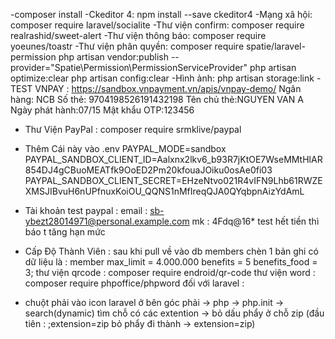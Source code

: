 -composer install
-Ckeditor 4: npm install --save ckeditor4
-Mạng xã hội: composer require laravel/socialite
-Thư viện confirm: composer require realrashid/sweet-alert
-Thư viện thông báo: composer require yoeunes/toastr
-Thư viện phân quyền: composer require spatie/laravel-permission
php artisan vendor:publish --provider="Spatie\Permission\PermissionServiceProvider"
 php artisan optimize:clear
  php artisan config:clear
-Hình ảnh: php artisan storage:link
-TEST VNPAY :
    https://sandbox.vnpayment.vn/apis/vnpay-demo/
    Ngân hàng: NCB
    Số thẻ: 9704198526191432198
    Tên chủ thẻ:NGUYEN VAN A
    Ngày phát hành:07/15
    Mật khẩu OTP:123456

- Thư Viện PayPal : composer require srmklive/paypal
- Thêm Cái này vào .env
PAYPAL_MODE=sandbox
PAYPAL_SANDBOX_CLIENT_ID=Aalxnx2lkv6_b93R7jKtOE7WseMMtHlAR854DJ4gCBuoMEATfk9OoED2Pm20kfouaJOiku0osAe0fi03
PAYPAL_SANDBOX_CLIENT_SECRET=EHzeNtvo021R4vIFN9Lhb61RWZEXMSJIBvuH6nUPfnuxKoiOU_QQNS1nMfIreqQJA0QYqbpnAizYdAmL 
 
- Tài khoản test paypal : 
    email : sb-ybezt28014971@personal.example.com
    mk : 4Fdq@16*
    test hết tiền thì báo t tăng hạn mức 
- Cấp Độ Thành Viên :  sau khi pull về vào db members chèn 1 bản ghi có dữ liệu là :
member max_limit = 4.000.000 benefits = 5 benefits_food = 3;
thư viện qrcode : 
composer require endroid/qr-code
thư viện word :
composer require phpoffice/phpword
đối với laravel : 
+ chuột phải vào icon laravel ở bên góc phải -> php -> php.init -> search(dynamic) tìm chỗ có các extention -> bỏ dấu phẩy ở chỗ zip (đầu tiên : ;extension=zip bỏ phẩy đi thành -> extension=zip)

